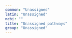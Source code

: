 ```yaml
---
common: "Unassigned"
latin: "Unassigned"
ncbi: ""
title: "Unassigned pathways"
group: "Unassigned"
---
```

